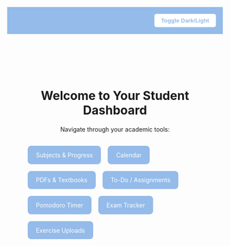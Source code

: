 
<html lang="en">
<head>
  <meta charset="UTF-8" />
  <meta name="viewport" content="width=device-width, initial-scale=1.0"/>
  <title>Student Dashboard</title>
  <style>
    :root {
      --bg-light: #fef6f3;
      --text-light: #333;
      --bg-dark: #121212;
      --text-dark: #f5f5f5;
      --accent: #94bbe9;
    }

    body {
      margin: 0;
      font-family: 'Segoe UI', sans-serif;
      background-color: var(--bg-light);
      color: var(--text-light);
      transition: background-color 0.3s, color 0.3s;
    }

    .dark-mode {
      background-color: var(--bg-dark);
      color: var(--text-dark);
    }

    header {
      padding: 1rem;
      background-color: var(--accent);
      color: white;
      display: flex;
      justify-content: space-between;
      align-items: center;
    }

    .verse {
      font-style: italic;
      font-size: 0.95rem;
    }

    nav {
      display: flex;
      flex-wrap: wrap;
      gap: 1rem;
      padding: 1rem;
    }

    nav a {
      text-decoration: none;
      background: var(--accent);
      padding: 0.8rem 1.2rem;
      border-radius: 8px;
      color: white;
      transition: background 0.3s;
    }

    nav a:hover {
      background: #7da9dc;
    }

    .toggle-btn {
      padding: 0.5rem 1rem;
      background: white;
      border: none;
      border-radius: 5px;
      cursor: pointer;
      color: var(--accent);
      font-weight: bold;
    }

    .container {
      padding: 2rem;
      max-width: 800px;
      margin: auto;
      text-align: center;
    }
  </style>
</head>
<body>

<header>
  <div class="verse" id="bible-verse"></div>
  <button class="toggle-btn" onclick="toggleMode()">Toggle Dark/Light</button>
</header>

<main class="container">
  <h1>Welcome to Your Student Dashboard</h1>
  <p>Navigate through your academic tools:</p>
  <nav>
    <a href="subjects.html">Subjects & Progress</a>
    <a href="calender.html">Calendar</a>
    <a href="textbooks.html">PDFs & Textbooks</a>
    <a href="To-do-list.html">To-Do / Assignments</a>
    <a href="Pomodoro.html">Pomodoro Timer</a>
    <a href="Exams.html">Exam Tracker</a>
    <a href="exercises.html">Exercise Uploads</a>
  </nav>
</main>

<script>
  const verses = [
    "I can do all things through Christ who strengthens me. — Philippians 4:13",
    "Trust in the Lord with all your heart and lean not on your own understanding. — Proverbs 3:5",
    "For I know the plans I have for you, declares the Lord. — Jeremiah 29:11",
    "The Lord is my shepherd; I shall not want. — Psalm 23:1",
    "Be strong and courageous. Do not be afraid. — Joshua 1:9"
  ];

  function getRandomVerse() {
    const index = Math.floor(Math.random() * verses.length);
    return verses[index];
  }

  document.getElementById("bible-verse").textContent = getRandomVerse();

  function toggleMode() {
    document.body.classList.toggle('dark-mode');
  }
</script>

</body>
</html>
